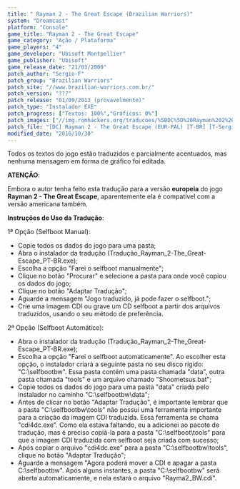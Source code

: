 ```yaml
---
title: " Rayman 2 - The Great Escape (Brazilian Warriors)"
system: "Dreamcast"
platform: "Console"
game_title: "Rayman 2 - The Great Escape"
game_category: "Ação / Plataforma"
game_players: "4"
game_developer: "Ubisoft Montpellier"
game_publisher: "Ubisoft"
game_release_date: "21/03/2000"
patch_author: "Sergio-F"
patch_group: "Brazilian Warriors"
patch_site: "//www.brazilian-warriors.com.br/"
patch_version: "???"
patch_release: "01/09/2013 (provavelmente)"
patch_type: "Instalador EXE"
patch_progress: ["Textos: 100%","Gráficos: 0%"]
patch_images: ["//img.romhackers.org/traducoes/%5BDC%5D%20Rayman%202%20-%20The%20Great%20Escape%20-%20Brazilian%20Warriors%20-%201.jpg","//img.romhackers.org/traducoes/%5BDC%5D%20Rayman%202%20-%20The%20Great%20Escape%20-%20Brazilian%20Warriors%20-%202.jpg","//img.romhackers.org/traducoes/%5BDC%5D%20Rayman%202%20-%20The%20Great%20Escape%20-%20Brazilian%20Warriors%20-%203.jpg"]
patch_file: "[DC] Rayman 2 - The Great Escape (EUR-PAL) [T-BR] [T-Sergio-F G-Brazilian Warriors] [A-2013].rar"
modified_date: "2016/10/30"
---
```

Todos os textos do jogo estão traduzidos e parcialmente acentuados, mas nenhuma mensagem em forma de gráfico foi editada.

<b>ATENÇÃO</b>:

Embora o autor tenha feito esta tradução para a versão <b>europeia</b> do jogo <b>Rayman 2 - The Great Escape</b>, aparentemente ela é compatível com a versão americana também.

<b>Instruções de Uso da Tradução</b>:

1ª Opção (Selfboot Manual):

- Copie todos os dados do jogo para uma pasta;
- Abra o instalador da tradução (Tradução_Rayman_2-The_Great-Escape_PT-BR.exe);
- Escolha a opção "Farei o selfboot manualmente";
- Clique no botão "Procurar" e selecione a pasta para onde você copiou os dados do jogo;
- Clique no botão "Adaptar Tradução";
- Aguarde a mensagem "Jogo traduzido, já pode fazer o selfboot.";
- Crie uma imagem CDI ou grave um CD selfboot a partir dos arquivos traduzidos, usando o seu método de preferência.

2ª Opção (Selfboot Automático):

- Abra o instalador da tradução (Tradução_Rayman_2-The_Great-Escape_PT-BR.exe);
- Escolha a opção "Farei o selfboot automaticamente". Ao escolher esta opção, o instalador criará a seguinte pasta no seu disco rígido: "C:\selfbootbw". Essa pasta contém uma pasta chamada "data", outra pasta chamada "tools" e um arquivo chamado "Shoometsus.bat";
- Copie todos os dados do jogo para uma pasta "data" criada pelo instalador no caminho "C:\selfbootbw\data";
- Antes de clicar no botão "Adaptar Tradução", é importante lembrar que a pasta "C:\selfbootbw\tools" não possui uma ferramenta importante para a criação da imagem CDI traduzida. Essa ferramenta se chama "cdi4dc.exe". Como ela estava faltando, eu a adicionei ao pacote de tradução, mas é preciso copiá-la para a pasta "C:\selfboot\tools" para que a imagem CDI traduzida com selfboot seja criada com sucesso;
- Após copiar o arquivo "cdi4dc.exe" para a pasta "C:\selfbootbw\tools", clique no botão "Adaptar Tradução";
- Aguarde a mensagem "Agora poderá mover a CDI e apagar a pasta C:\selfbootbw". Após alguns instantes, a pasta "C:\selfbootbw" será aberta automaticamente, e nela estará o arquivo "Rayma2_BW.cdi".
